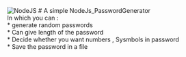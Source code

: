 <img alt="NodeJS" src="https://img.shields.io/badge/node.js-%2343853D.svg?style=for-the-badge&logo=node-dot-js&logoColor=white"/>
# A simple NodeJs_PasswordGenerator <br />
 In which you can :<br />
 * generate random passwords  <br />
 * Can give length of the password  <br />
 * Decide whether you want numbers , Sysmbols in password  <br />
 * Save the password in a file  <br />
